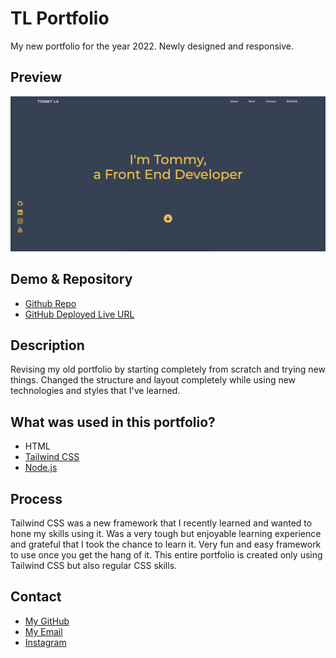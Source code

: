 # TL Portfolio

My new portfolio for the year 2022. Newly designed and responsive.

## Preview

<img src="./imgs/demo.png" alt="Preview" title="Preview">

## Demo & Repository

- [Github Repo](https://github.com/latommyla/My-Portfolio)
- [GitHub Deployed Live URL]()


## Description 

Revising my old portfolio by starting completely from scratch and trying new things. Changed the structure and layout completely while using new technologies and styles that I've learned.

## What was used in this portfolio?

- HTML
- [Tailwind CSS](https://tailwindcss.com/)
- [Node.js](https://nodejs.org/en/)


## Process

Tailwind CSS was a new framework that I recently learned and wanted to hone my skills using it. Was a very tough but enjoyable learning experience and grateful that I took the chance to learn it. Very fun and easy framework to use once you get the hang of it. This entire portfolio is created only using Tailwind CSS but also regular CSS skills.

## Contact 

- [My GitHub](https://github.com/latommyla)
- [My Email](mailto:tommyl.dmd@gmail.com)
- [Instagram](https://instagram.com/latommyla)

